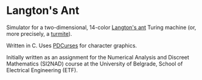 # Langton's Ant

Simulator for a two-dimensional, 14-color [Langton's ant](https://en.wikipedia.org/wiki/Langton%27s_ant) Turing machine (or, more precisely, a [turmite](https://en.wikipedia.org/wiki/Turmite)).

Written in C. Uses [PDCurses](https://github.com/wmcbrine/PDCurses) for character graphics.

Initially written as an assignment for the Numerical Analysis and Discreet Mathematics (SI2NAD) course at the University of Belgrade, School of Electrical Engineering (ETF).
